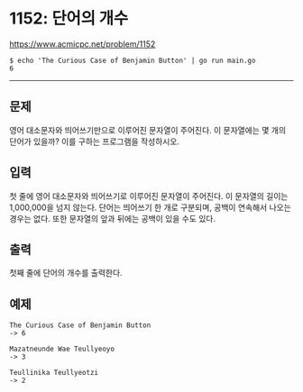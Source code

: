 # 1152: 단어의 개수

https://www.acmicpc.net/problem/1152

```
$ echo 'The Curious Case of Benjamin Button' | go run main.go
6
```

---

## 문제

영어 대소문자와 띄어쓰기만으로 이루어진 문자열이 주어진다. 이 문자열에는 몇
개의 단어가 있을까? 이를 구하는 프로그램을 작성하시오.

## 입력

첫 줄에 영어 대소문자와 띄어쓰기로 이루어진 문자열이 주어진다. 이 문자열의
길이는 1,000,000을 넘지 않는다. 단어는 띄어쓰기 한 개로 구분되며, 공백이
연속해서 나오는 경우는 없다. 또한 문자열의 앞과 뒤에는 공백이 있을 수도 있다.

## 출력

첫째 줄에 단어의 개수를 출력한다.

## 예제

```
The Curious Case of Benjamin Button
-> 6
```

```
Mazatneunde Wae Teullyeoyo
-> 3
```

```
Teullinika Teullyeotzi
-> 2
```
